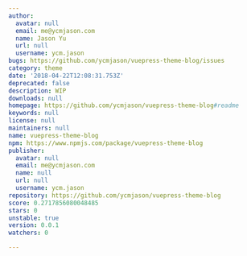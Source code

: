 ```yaml
---
author:
  avatar: null
  email: me@ycmjason.com
  name: Jason Yu
  url: null
  username: ycm.jason
bugs: https://github.com/ycmjason/vuepress-theme-blog/issues
category: theme
date: '2018-04-22T12:08:31.753Z'
deprecated: false
description: WIP
downloads: null
homepage: https://github.com/ycmjason/vuepress-theme-blog#readme
keywords: null
license: null
maintainers: null
name: vuepress-theme-blog
npm: https://www.npmjs.com/package/vuepress-theme-blog
publisher:
  avatar: null
  email: me@ycmjason.com
  name: null
  url: null
  username: ycm.jason
repository: https://github.com/ycmjason/vuepress-theme-blog
score: 0.2717856080048485
stars: 0
unstable: true
version: 0.0.1
watchers: 0

---
```


